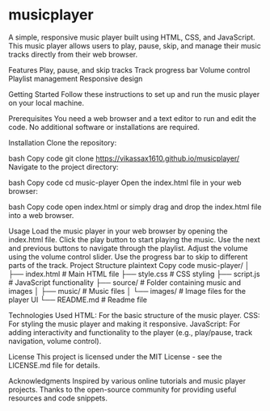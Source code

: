 # musicplayer

A simple, responsive music player built using HTML, CSS, and JavaScript. This music player allows users to play, pause, skip, and manage their music tracks directly from their web browser.

Features
Play, pause, and skip tracks
Track progress bar
Volume control
Playlist management
Responsive design


Getting Started
Follow these instructions to set up and run the music player on your local machine.

Prerequisites
You need a web browser and a text editor to run and edit the code. No additional software or installations are required.

Installation
Clone the repository:

bash
Copy code
git clone https://vikassax1610.github.io/musicplayer/
Navigate to the project directory: 

bash
Copy code
cd music-player
Open the index.html file in your web browser:

bash
Copy code
open index.html
or simply drag and drop the index.html file into a web browser.

Usage
Load the music player in your web browser by opening the index.html file.
Click the play button to start playing the music.
Use the next and previous buttons to navigate through the playlist.
Adjust the volume using the volume control slider.
Use the progress bar to skip to different parts of the track.
Project Structure
plaintext
Copy code
music-player/
│
├── index.html         # Main HTML file
├── style.css          # CSS styling
├── script.js          # JavaScript functionality
├── source/            # Folder containing music and images
│   ├── music/         # Music files
│   └── images/        # Image files for the player UI
└── README.md          # Readme file

Technologies Used
HTML: For the basic structure of the music player.
CSS: For styling the music player and making it responsive.
JavaScript: For adding interactivity and functionality to the player (e.g., play/pause, track navigation, volume control).

License
This project is licensed under the MIT License - see the LICENSE.md file for details.

Acknowledgments
Inspired by various online tutorials and music player projects.
Thanks to the open-source community for providing useful resources and code snippets.
